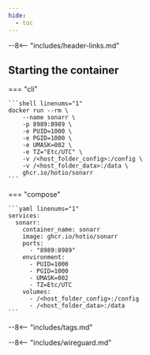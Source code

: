 ```yaml
---
hide:
  - toc
---
```


--8<-- "includes/header-links.md"

## Starting the container

=== "cli"

    ```shell linenums="1"
    docker run --rm \
        --name sonarr \
        -p 8989:8989 \
        -e PUID=1000 \
        -e PGID=1000 \
        -e UMASK=002 \
        -e TZ="Etc/UTC" \
        -v /<host_folder_config>:/config \
        -v /<host_folder_data>:/data \
        ghcr.io/hotio/sonarr
    ```

=== "compose"

    ```yaml linenums="1"
    services:
      sonarr:
        container_name: sonarr
        image: ghcr.io/hotio/sonarr
        ports:
          - "8989:8989"
        environment:
          - PUID=1000
          - PGID=1000
          - UMASK=002
          - TZ=Etc/UTC
        volumes:
          - /<host_folder_config>:/config
          - /<host_folder_data>:/data
    ```

--8<-- "includes/tags.md"

--8<-- "includes/wireguard.md"
